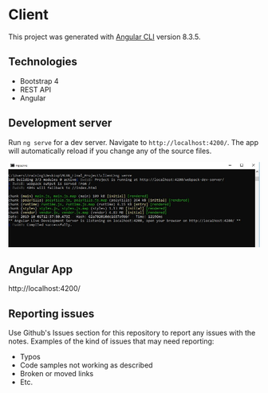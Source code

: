 # Client

This project was generated with [Angular CLI](https://github.com/angular/angular-cli) version 8.3.5.

## Technologies
+ Bootstrap 4
+ REST API
+ Angular

## Development server
Run `ng serve` for a dev server. Navigate to `http://localhost:4200/`. The app will automatically reload if you change any of the source files.

![Client App](src/assets/images/ClientApp.JPG)

## Angular App  
http://localhost:4200/

## Reporting issues
Use Github's Issues section for this repository to report any issues with the notes.
Examples of the kind of issues that may need reporting:
- Typos
- Code samples not working as described
- Broken or moved links
- Etc.
